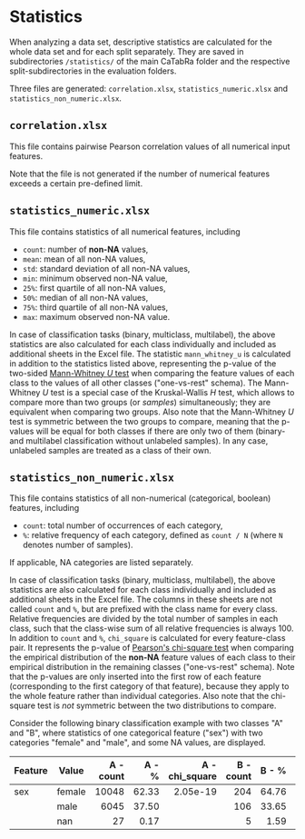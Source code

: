 # Statistics

When analyzing a data set, descriptive statistics are calculated for the whole data set and for each split separately.
They are saved in subdirectories `/statistics/` of the main CaTabRa folder and the respective split-subdirectories in
the evaluation folders.

Three files are generated: `correlation.xlsx`, `statistics_numeric.xlsx` and `statistics_non_numeric.xlsx`.

## `correlation.xlsx`

This file contains pairwise Pearson correlation values of all numerical input features.

Note that the file is not generated if the number of numerical features exceeds a certain pre-defined limit.

## `statistics_numeric.xlsx`

This file contains statistics of all numerical features, including

* `count`: number of **non-NA** values,
* `mean`: mean of all non-NA values,
* `std`: standard deviation of all non-NA values,
* `min`: minimum observed non-NA value,
* `25%`: first quartile of all non-NA values,
* `50%`: median of all non-NA values,
* `75%`: third quartile of all non-NA values,
* `max`: maximum observed non-NA value.

In case of classification tasks (binary, multiclass, multilabel), the above statistics are also calculated for each
class individually and included as additional sheets in the Excel file. The statistic `mann_whitney_u` is calculated
in addition to the statistics listed above, representing the p-value of the two-sided
[Mann-Whitney *U* test](https://en.wikipedia.org/wiki/Mann-Whitney_U_test) when comparing the feature values of each
class to the values of all other classes ("one-vs-rest" schema). The Mann-Whitney *U* test is a special case of the
Kruskal-Wallis *H* test, which allows to compare more than two groups (or *samples*) simultaneously; they are
equivalent when comparing two groups. Also note that the Mann-Whitney *U* test is symmetric between the two groups to
compare, meaning that the p-values will be equal for both classes if there are only two of them (binary- and multilabel
classification without unlabeled samples). In any case, unlabeled samples are treated as a class of their own.

## `statistics_non_numeric.xlsx`

This file contains statistics of all non-numerical (categorical, boolean) features, including

* `count`: total number of occurrences of each category,
* `%`: relative frequency of each category, defined as `count / N` (where `N` denotes number of samples).

If applicable, NA categories are listed separately.

In case of classification tasks (binary, multiclass, multilabel), the above statistics are also calculated for each
class individually and included as additional sheets in the Excel file. The columns in these sheets are not called
`count` and `%`, but are prefixed with the class name for every class. Relative frequencies are divided by the total
number of samples in each class, such that the class-wise sum of all relative frequencies is always 100. In addition to
`count` and `%`, `chi_square` is calculated for every feature-class pair. It represents the p-value of
[Pearson's chi-square test](https://en.wikipedia.org/wiki/Pearson%27s_chi-squared_test) when comparing the empirical
distribution of the **non-NA** feature values of each class to their empirical distribution in the remaining classes
("one-vs-rest" schema). Note that the p-values are only inserted into the first row of each feature (corresponding to
the first category of that feature), because they apply to the whole feature rather than individual categories. Also
note that the chi-square test is *not* symmetric between the two distributions to compare.

Consider the following binary classification example with two classes "A" and "B", where statistics of one categorical
feature ("sex") with two categories "female" and "male", and some NA values, are displayed.

| Feature | Value  | A - count | A - % | A - chi_square | B - count | B - % | B - chi_square |
|---------|--------|----------:|------:|---------------:|----------:|------:|---------------:|
| sex     | female |     10048 | 62.33 |       2.05e-19 |       204 | 64.76 |         0.2206 |
|         | male   |      6045 | 37.50 |                |       106 | 33.65 |                |
|         | nan    |        27 |  0.17 |                |         5 |  1.59 |                |